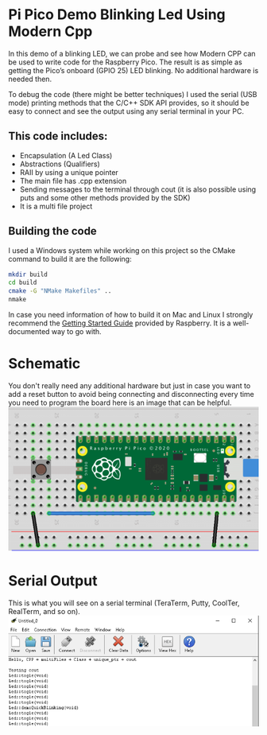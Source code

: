 # Pi Pico Demo Blinking Led Using Modern Cpp

In this demo of a blinking LED, we can probe and see how Modern CPP can be used to write code for the Raspberry Pico.
The result is as simple as getting the Pico’s onboard (GPIO 25) LED blinking. 
No additional hardware is needed then.

To debug the code (there might be better techniques) I used the serial (USB mode) printing methods that the C/C++ SDK API provides, so it should be easy to connect and see the output using any serial terminal in your PC.

## This code includes:
* Encapsulation (A Led Class)
* Abstractions (Qualifiers)
* RAII by using a unique pointer
* The main file has .cpp extension 
* Sending messages to the terminal through cout (it is also possible using puts and some other methods provided by the SDK)
* It is a multi file project

## Building the code
I used a Windows system while working on this project so the CMake command to build it are the following:
```bash
mkdir build
cd build
cmake -G "NMake Makefiles" ..
nmake
```
In case you need information of how to build it on Mac and Linux I strongly recommend the [Getting Started Guide](https://datasheets.raspberrypi.org/pico/getting-started-with-pico.pdf) provided by Raspberry. It is a well-documented way to go with.

# Schematic
You don't really need any additional hardware but just in case you want to add a reset button to avoid being connecting and disconnecting every time you need to program the board here is an image that can be helpful. 
![Schematic](./img/resetButton.png)

# Serial Output
This is what you will see on a serial terminal (TeraTerm, Putty, CoolTer, RealTerm, and so on).
![Serial Output](./img/serialOutput.png)